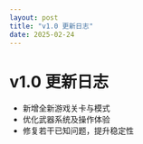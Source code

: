 ```yaml
---
layout: post
title: "v1.0 更新日志"
date: 2025-02-24
---
```


# v1.0 更新日志

- 新增全新游戏关卡与模式
- 优化武器系统及操作体验
- 修复若干已知问题，提升稳定性
